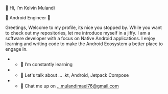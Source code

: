 👋 Hi, I’m Kelvin Mulandi

👀 Android Engineer 👀



Greetings, Welcome to my profile, its nice you stopped by. While you want to check out my repositories, let me introduce myself in a jiffy. I am a software developer with a focus on Native Android applications. I enjoy learning and writing code to make the Android Ecosystem a better place to engage in.
 
- - 🌱 I’m constantly learning 
- - :newspaper: Let's talk about ... .kt, Android, Jetpack Compose
- - :speech_balloon: Chat me up on ...mulandimaei76@gmail.com

<!---
aggviolinist/aggviolinist is a ✨ special ✨ repository because its `README.md` (this file) appears on your GitHub profile.
You can click the Preview link to take a look at your changes.
--->



